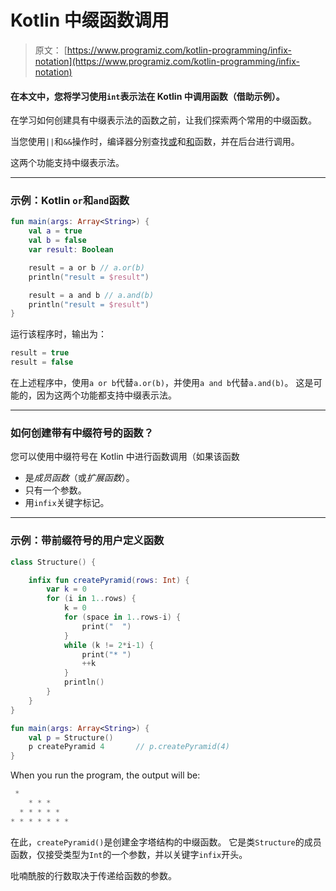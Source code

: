 # Kotlin 中缀函数调用

> 原文： [https://www.programiz.com/kotlin-programming/infix-notation](https://www.programiz.com/kotlin-programming/infix-notation)

#### 在本文中，您将学习使用`int`表示法在 Kotlin 中调用函数（借助示例）。

在学习如何创建具有中缀表示法的函数之前，让我们探索两个常用的中缀函数。

当您使用`||`和`&&`操作时，编译器分别查找[或](https://kotlinlang.org/api/latest/jvm/stdlib/kotlin/-boolean/or.html "Kotlin or function")和[和](https://kotlinlang.org/api/latest/jvm/stdlib/kotlin/-boolean/and.html "Kotlin and function")函数，并在后台进行调用。

这两个功能支持中缀表示法。

* * *

### 示例：Kotlin `or`和`and`函数

```kt
fun main(args: Array<String>) {
    val a = true
    val b = false
    var result: Boolean

    result = a or b // a.or(b)
    println("result = $result")

    result = a and b // a.and(b)
    println("result = $result")
}
```

运行该程序时，输出为：

```kt
result = true
result = false
```

在上述程序中，使用`a or b`代替`a.or(b)`，并使用`a and b`代替`a.and(b)`。 这是可能的，因为这两个功能都支持中缀表示法。

* * *

### 如何创建带有中缀符号的函数？

您可以使用中缀符号在 Kotlin 中进行函数调用（如果该函数

*   是*成员函数*（或*扩展函数*）。
*   只有一个参数。
*   用`infix`关键字标记。

* * *

### 示例：带前缀符号的用户定义函数

```kt
class Structure() {

    infix fun createPyramid(rows: Int) {
        var k = 0
        for (i in 1..rows) {
            k = 0
            for (space in 1..rows-i) {
                print("  ")
            }
            while (k != 2*i-1) {
                print("* ")
                ++k
            }
            println()
        }
    }
}

fun main(args: Array<String>) {
    val p = Structure()
    p createPyramid 4       // p.createPyramid(4)
}
```

When you run the program, the output will be:

```kt
 * 
    * * * 
  * * * * * 
* * * * * * * 
```

在此，`createPyramid()`是创建金字塔结构的中缀函数。 它是类`Structure`的成员函数，仅接受类型为`Int`的一个参数，并以关键字`infix`开头。

吡喃酰胺的行数取决于传递给函数的参数。